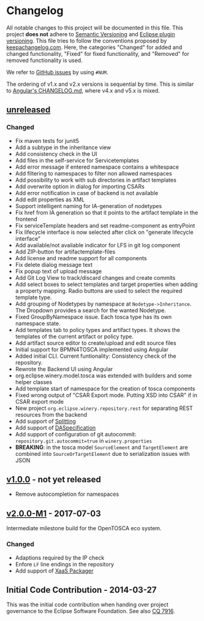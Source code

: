 # Changelog

All notable changes to this project will be documented in this file.
This project **does not** adhere to [Semantic Versioning](http://semver.org/) and [Eclipse plugin versioning](https://wiki.eclipse.org/Version_Numbering).
This file tries to follow the conventions proposed by [keepachangelog.com](http://keepachangelog.com/).
Here, the categories "Changed" for added and changed functionality,
"Fixed" for fixed functionality, and
"Removed" for removed functionality is used.

We refer to [GitHub issues](https://github.com/eclipse/winery/issues) by using `#NUM`.

The ordering of v1.x and v2.x versions is sequential by time.
This is similar to [Angular's CHANGELOG.md](https://github.com/angular/angular/blob/master/CHANGELOG.md), where v4.x and v5.x is mixed.

## [unreleased]

### Changed
- Fix maven tests for junit5
- Add a subtype in the inheritance view
- Add consistency check in the UI
- Add files in the self-service for Servicetemplates
- Add error message if entered namespace contains a whitespace
- Add filtering to namespaces to filter non allowed namespaces 
- Add possibility to work with sub directories in artifact templates
- Add overwrite option in dialog for importing CSARs
- Add error notification in case of backend is not available
- Add edit properties as XML
- Support intelligent naming for IA-generation of nodetypes
- Fix href from IA generation so that it points to the artifact template in the frontend
- Fix serviceTemplate headers and set readme-component as entryPoint
- Fix lifecycle interface is now selected after click on "generate lifecycle interface"
- Add available/not available indicator for LFS in git log component
- Add ZIP-button for artifactemplate-files
- Add license and readme support for all components
- Fix delete dialog message text
- Fix popup text of upload message
- Add Git Log View to track/discard changes and create commits
- Add select boxes to select templates and target properties when adding a property mapping. Radio buttons are used to select the required template type.
- Add grouping of Nodetypes by namespace at `Nodetype->Inheritance`. The Dropdown provides a search for the wanted Nodetype.
- Fixed GroupByNamespace issue. Each tosca type has its own namespace state.
- Add templates tab to policy types and artifact types. It shows the templates of the current artifact or policy type.
- Add artifact source editor to create/upload and edit source files 
- Initial support for BPMN4TOSCA implemented using Angular
- Added initial CLI. Current funtionality: Consistency check of the repository.
- Rewrote the Backend UI using Angular
- org.eclipse.winery.model.tosca was extended with builders and some helper classes
- Add template start of namespace for the creation of tosca components
- Fixed wrong output of "CSAR Export mode. Putting XSD into CSAR" if in CSAR export mode
- New project `org.eclipse.winery.repository.rest` for separating REST resources from the backend
- Add support of [Splitting](http://eclipse.github.io/winery/user/Splitting)
- Add support of [DASpecification](http://eclipse.github.io/winery/user/DASpecification)
- Add support of configuration of git autocommit: `repository.git.autocommit=true` in `winery.properties`
- **BREAKING**: in the tosca model `SourceElement` and `TargetElement` are combined into `SourceOrTargetElement` due to serialization issues with JSON

## [v1.0.0] - not yet released

- Remove autocompletion for namespaces  

## [v2.0.0-M1] - 2017-07-03

Intermediate milestone build for the OpenTOSCA eco system.

### Changed

- Adaptions required by the IP check
- Enfore `LF` line endings in the repository
- Add support of [XaaS Packager](http://eclipse.github.io/winery/user/XaaSPackager)

## Initial Code Contribution - 2014-03-27

This was the initial code contribution when handing over project governance to the Eclipse Software Foundation.
See also [CQ 7916](https://dev.eclipse.org/ipzilla/show_bug.cgi?id=7916).

[unreleased]: https://github.com/eclipse/winery/compare/v2.0.0-M1...master
[v2.0.0-M1]: https://github.com/eclipse/winery/compare/initial-code-contribution...v2.0.0-M1
[v1.0.0]: https://github.com/eclipse/winery/compare/initial-code-contribution...v1.0.0
